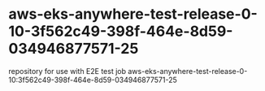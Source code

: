 # aws-eks-anywhere-test-release-0-10-3f562c49-398f-464e-8d59-034946877571-25
repository for use with E2E test job aws-eks-anywhere-test-release-0-10:3f562c49-398f-464e-8d59-034946877571-25

